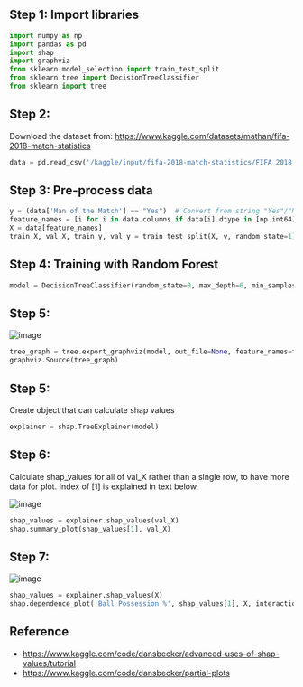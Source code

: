 
## Step 1: Import libraries
```python
import numpy as np
import pandas as pd
import shap
import graphviz
from sklearn.model_selection import train_test_split
from sklearn.tree import DecisionTreeClassifier
from sklearn import tree
```

## Step 2:

Download the dataset from: https://www.kaggle.com/datasets/mathan/fifa-2018-match-statistics

```python
data = pd.read_csv('/kaggle/input/fifa-2018-match-statistics/FIFA 2018 Statistics.csv')
```

## Step 3: Pre-process data
```python
y = (data['Man of the Match'] == "Yes")  # Convert from string "Yes"/"No" to binary
feature_names = [i for i in data.columns if data[i].dtype in [np.int64]]
X = data[feature_names]
train_X, val_X, train_y, val_y = train_test_split(X, y, random_state=1)
```

## Step 4: Training with Random Forest
```python
model = DecisionTreeClassifier(random_state=0, max_depth=6, min_samples_split=2).fit(train_X, train_y)
```

## Step 5:

![image](https://github.com/hughiephan/DPL/assets/16631121/5b01aeee-8271-4504-85cc-675bf2a51a94)

```python
tree_graph = tree.export_graphviz(model, out_file=None, feature_names=feature_names)
graphviz.Source(tree_graph)
```

## Step 5:

Create object that can calculate shap values
```python
explainer = shap.TreeExplainer(model)
```

## Step 6:

Calculate shap_values for all of val_X rather than a single row, to have more data for plot.  Index of [1] is explained in text below.

![image](https://github.com/hughiephan/DPL/assets/16631121/37f0b077-1a53-4b71-83e2-c1fa00191511)

```python
shap_values = explainer.shap_values(val_X)
shap.summary_plot(shap_values[1], val_X)
```

## Step 7:

![image](https://github.com/hughiephan/DPL/assets/16631121/9bb09887-d09a-4ebd-8340-431868532142)

```python
shap_values = explainer.shap_values(X)
shap.dependence_plot('Ball Possession %', shap_values[1], X, interaction_index="Goal Scored")
```

## Reference
- https://www.kaggle.com/code/dansbecker/advanced-uses-of-shap-values/tutorial
- https://www.kaggle.com/code/dansbecker/partial-plots
